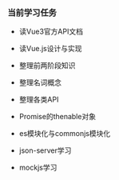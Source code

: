 ### 当前学习任务

- 读Vue3官方API文档
- 读Vue.js设计与实现
- 整理前两阶段知识
- 整理名词概念
- 整理各类API



- Promise的thenable对象
- es模块化与commonjs模块化
- json-server学习
- mockjs学习


